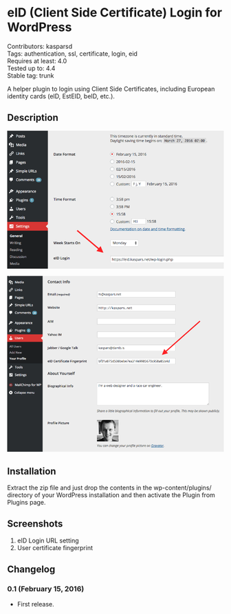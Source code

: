 # eID (Client Side Certificate) Login for WordPress

Contributors: kasparsd   
Tags: authentication, ssl, certificate, login, eid   
Requires at least: 4.0   
Tested up to: 4.4   
Stable tag: trunk  

A helper plugin to login using Client Side Certificates, including European identity cards (eID, EstEID, beID, etc.).


## Description


![eID Login URL setting](screenshot-1.png)

![User certificate fingerprint](screenshot-2.png)


## Installation

Extract the zip file and just drop the contents in the wp-content/plugins/ directory of your WordPress installation and then activate the Plugin from Plugins page.


## Screenshots

1. eID Login URL setting
2. User certificate fingerprint


## Changelog

### 0.1 (February 15, 2016)

- First release.
